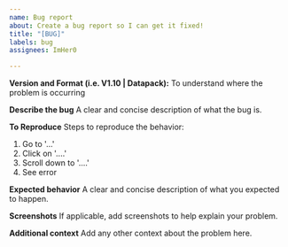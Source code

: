 ```yaml
---
name: Bug report
about: Create a bug report so I can get it fixed!
title: "[BUG]"
labels: bug
assignees: ImHer0

---
```


**Version and Format (i.e. V1.10 | Datapack):**
To understand where the problem is occurring

**Describe the bug**
A clear and concise description of what the bug is.

**To Reproduce**
Steps to reproduce the behavior:
1. Go to '...'
2. Click on '....'
3. Scroll down to '....'
4. See error

**Expected behavior**
A clear and concise description of what you expected to happen.

**Screenshots**
If applicable, add screenshots to help explain your problem.

**Additional context**
Add any other context about the problem here.
